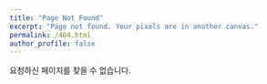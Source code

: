 ```yaml
---
title: "Page Not Found"
excerpt: "Page not found. Your pixels are in another canvas."
permalink: /404.html
author_profile: false
---
```


요청하신 페이지를 찾을 수 없습니다.

<script>
  var GOOG_FIXURL_LANG = 'en';
  var GOOG_FIXURL_SITE = 'https://jhwang0801.github.io'
</script>
<script src="https://linkhelp.clients.google.com/tbproxy/lh/wm/fixurl.js">
</script>